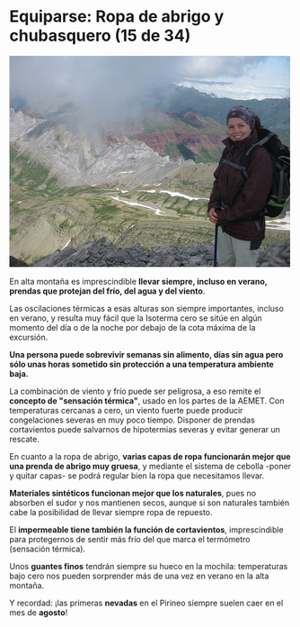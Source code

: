 # Equiparse: Ropa de abrigo y chubasquero (15 de 34)

![Equipa: ropa de abrigo](img/3925801840_66404acfd5.jpg)

En alta montaña es imprescindible **llevar siempre, incluso en verano, prendas que protejan del frío, del agua y del viento**.

Las oscilaciones térmicas a esas alturas son siempre importantes, incluso en verano, y resulta muy fácil que la Isoterma cero se sitúe en algún momento del día o de la noche por debajo de la cota máxima de la excursión.  

**Una persona puede sobrevivir semanas sin alimento, días sin agua pero sólo unas horas sometido sin protección a una temperatura ambiente baja.**

La combinación de viento y frío puede ser peligrosa, a eso remite el **concepto de "sensación térmica"**, usado en los partes de la AEMET. Con temperaturas cercanas a cero, un viento fuerte puede producir congelaciones severas en muy poco tiempo. Disponer de prendas cortavientos puede salvarnos de hipotermias severas y evitar generar un rescate.

En cuanto a la ropa de abrigo, **varias capas de ropa funcionarán mejor que una prenda de abrigo muy gruesa**, y mediante el sistema de cebolla -poner y quitar capas- se podrá regular bien la ropa que necesitamos llevar.

**Materiales sintéticos funcionan mejor que los naturales**, pues no absorben el sudor y nos mantienen secos, aunque si son naturales también cabe la posibilidad de llevar siempre ropa de repuesto.  

El **impermeable tiene también la función de cortavientos**, imprescindible para protegernos de sentir más frío del que marca el termómetro (sensación térmica).  

Unos **guantes finos** tendrán siempre su hueco en la mochila: temperaturas bajo cero nos pueden sorprender más de una vez en verano en la alta montaña.  

Y recordad: ¡las primeras **nevadas** en el Pirineo siempre suelen caer en el mes de **agosto**!  

